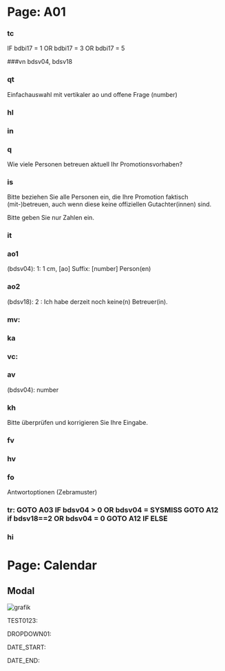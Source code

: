 # Page: A01

### tc
IF bdbi17 = 1 OR bdbi17 = 3 OR bdbi17 = 5

###vn
bdsv04, bdsv18

### qt
Einfachauswahl mit vertikaler ao und offene Frage (number)

### hl


### in

### q
Wie viele Personen betreuen aktuell Ihr Promotionsvorhaben?

### is
Bitte beziehen Sie alle Personen ein, die Ihre Promotion faktisch (mit-)betreuen, auch wenn diese keine offiziellen Gutachter(innen) sind.

Bitte geben Sie nur Zahlen ein.

### it

### ao1
(bdsv04): 1: 1 cm, [ao] Suffix: [number] Person(en)

### ao2
(bdsv18): 2 : Ich habe derzeit noch keine(n) Betreuer(in).

### mv:

### ka


### vc:

### av
(bdsv04): number

### kh
Bitte überprüfen und korrigieren Sie Ihre Eingabe.

### fv

### hv

### fo
Antwortoptionen (Zebramuster)

### tr: GOTO A03 IF bdsv04 > 0 OR bdsv04 = SYSMISS GOTO A12 if bdsv18==2 OR bdsv04 = 0 GOTO A12 IF ELSE

### hi

# Page: Calendar

## Modal

![grafik](https://user-images.githubusercontent.com/42959832/170273340-21175c93-c2da-42bc-9ad9-a20bdf8afaa0.png)

TEST0123:

DROPDOWN01: 

DATE_START:

DATE_END:

